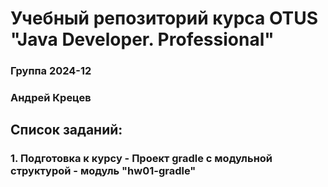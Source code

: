 # Учебный репозиторий курса OTUS "Java Developer. Professional"

### Группа 2024-12
### Андрей Крецев

## Список заданий:
### 1.  Подготовка к курсу - Проект gradle с модульной структурой - модуль "hw01-gradle"

